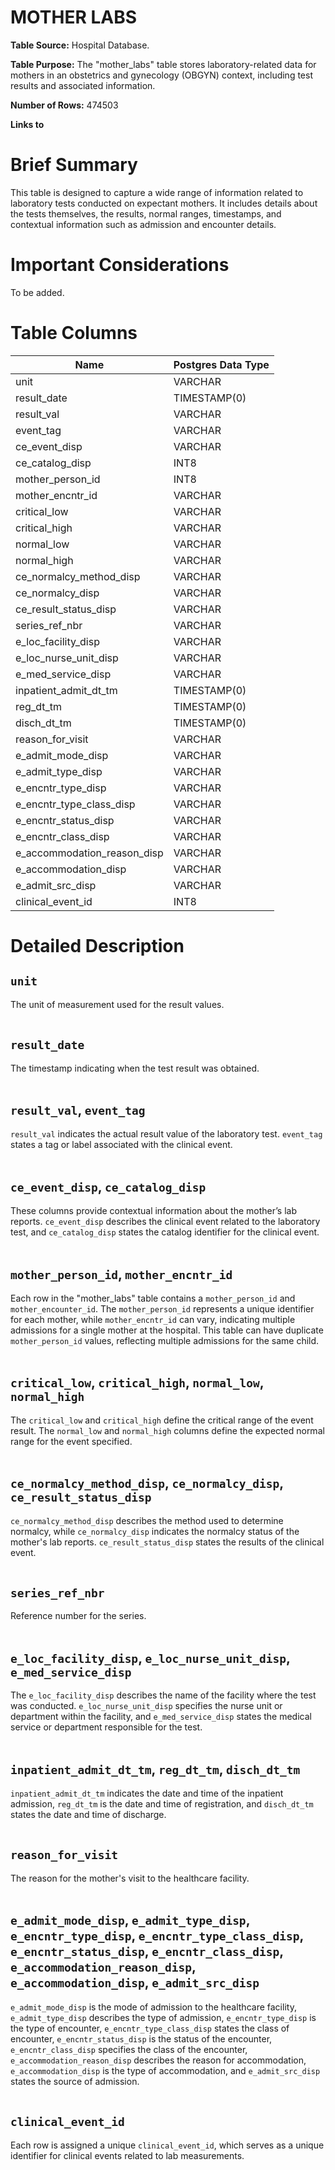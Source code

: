 <h1><b>MOTHER LABS</b></h1>

**Table Source:** Hospital Database.

**Table Purpose:** The "mother_labs" table stores laboratory-related data for mothers in an obstetrics and gynecology (OBGYN) context, including test results and associated information.

**Number of Rows:** 474503

**Links to**
<!-- * PATIENTS on `SUBJECT_ID` -->

# Brief Summary

This table is designed to capture a wide range of information related to laboratory tests conducted on expectant mothers. It includes details about the tests themselves, the results, normal ranges, timestamps, and contextual information such as admission and encounter details.

# Important Considerations

To be added.
<!-- 
* The data is sourced from the admission, discharge and transfer database from the hospital (often referred to as 'ADT' data).
* Organ donor accounts are sometimes created for patients who died in the hospital. These are distinct hospital admissions with very short, sometimes negative lengths of stay. Furthermore, their `DEATHTIME` is frequently the same as the earlier patient admission's `DEATHTIME`.
* All text data, except for that in the `INSURANCE` column, is stored in upper case. -->

# Table Columns

Name | Postgres Data Type
---- | -----------------
unit | VARCHAR
result\_date | TIMESTAMP(0)
result\_val | VARCHAR
event\_tag | VARCHAR
ce\_event\_disp | VARCHAR
ce\_catalog\_disp | INT8
mother\_person\_id | INT8
mother\_encntr\_id | VARCHAR
critical\_low | VARCHAR
critical\_high | VARCHAR
normal\_low | VARCHAR
normal\_high | VARCHAR
ce\_normalcy\_method\_disp | VARCHAR
ce\_normalcy\_disp | VARCHAR
ce\_result\_status\_disp | VARCHAR
series\_ref\_nbr | VARCHAR
e\_loc\_facility\_disp | VARCHAR
e\_loc\_nurse\_unit\_disp | VARCHAR
e\_med\_service\_disp | VARCHAR
inpatient\_admit\_dt\_tm | TIMESTAMP(0)
reg\_dt\_tm | TIMESTAMP(0)
disch\_dt\_tm | TIMESTAMP(0)
reason\_for\_visit | VARCHAR
e\_admit\_mode\_disp | VARCHAR
e\_admit\_type\_disp | VARCHAR
e\_encntr\_type\_disp | VARCHAR
e\_encntr\_type\_class\_disp | VARCHAR
e\_encntr\_status\_disp | VARCHAR
e\_encntr\_class\_disp | VARCHAR
e\_accommodation\_reason\_disp | VARCHAR
e\_accommodation\_disp | VARCHAR
e\_admit\_src\_disp | VARCHAR
clinical\_event\_id | INT8


# Detailed Description

## `unit`
The unit of measurement used for the result values.
<br></br>
## `result_date`
The timestamp indicating when the test result was obtained.
<br></br>
## `result_val`, `event_tag`
`result_val` indicates the actual result value of the laboratory test. `event_tag` states a tag or label associated with the clinical event.
<br></br>

## `ce_event_disp`, `ce_catalog_disp`
These columns provide contextual information about the mother’s lab reports. `ce_event_disp` describes the clinical event related to the laboratory test, and `ce_catalog_disp` states the catalog identifier for the clinical event.
<br></br>

## `mother_person_id`, `mother_encntr_id`
Each row in the "mother_labs" table contains a `mother_person_id` and `mother_encounter_id`. The `mother_person_id` represents a unique identifier for each mother, while `mother_encntr_id` can vary, indicating multiple admissions for a single mother at the hospital. This table can have duplicate `mother_person_id` values, reflecting multiple admissions for the same child.
<br></br>

## `critical_low`, `critical_high`, `normal_low`, `normal_high`
The `critical_low` and `critical_high` define the critical range of the event result. The `normal_low` and `normal_high` columns define the expected normal range for the event specified.
<br></br>

## `ce_normalcy_method_disp`, `ce_normalcy_disp`, `ce_result_status_disp`
`ce_normalcy_method_disp` describes the method used to determine normalcy, while `ce_normalcy_disp` indicates the normalcy status of the mother's lab reports. `ce_result_status_disp` states the results of the clinical event.
<br></br>

## `series_ref_nbr`
Reference number for the series.
<br></br>

## `e_loc_facility_disp`, `e_loc_nurse_unit_disp`, `e_med_service_disp`
The `e_loc_facility_disp` describes the name of the facility where the test was conducted. `e_loc_nurse_unit_disp` specifies the nurse unit or department within the facility, and `e_med_service_disp` states the medical service or department responsible for the test.
<br></br>

## `inpatient_admit_dt_tm`, `reg_dt_tm`, `disch_dt_tm`
`inpatient_admit_dt_tm` indicates the date and time of the inpatient admission, `reg_dt_tm` is the date and time of registration, and `disch_dt_tm` states the date and time of discharge.
<br></br>

## `reason_for_visit`
The reason for the mother's visit to the healthcare facility.
<br></br>

## `e_admit_mode_disp`, `e_admit_type_disp`, `e_encntr_type_disp`, `e_encntr_type_class_disp`, `e_encntr_status_disp`, `e_encntr_class_disp`, `e_accommodation_reason_disp`, `e_accommodation_disp`, `e_admit_src_disp`
`e_admit_mode_disp` is the mode of admission to the healthcare facility, `e_admit_type_disp` describes the type of admission, `e_encntr_type_disp` is the type of encounter, `e_encntr_type_class_disp` states the class of encounter, `e_encntr_status_disp` is the status of the encounter, `e_encntr_class_disp` specifies the class of the encounter, `e_accommodation_reason_disp` describes the reason for accommodation, `e_accommodation_disp` is the type of accommodation, and `e_admit_src_disp` states the source of admission.
<br></br>

## `clinical_event_id`
Each row is assigned a unique `clinical_event_id`, which serves as a unique identifier for clinical events related to lab measurements.